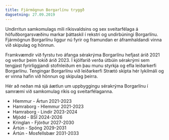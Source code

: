 ```yaml
---
title: Fjármögnun Borgarlínu tryggð
dagsetning: 27.09.2019
---
```

Undirritun samkomulags mili ríkisvaldsins og sex sveitarfélaga á höfuðborgarsvæðinu markar þáttaskil í rekstri og undirbúningi Borgarlínu. Fjármögnun Borgarlínu liggur nú fyrir og framundan er áframhaldandi vinna við skipulag og hönnun.

Framkvæmdir við fyrstu tvo áfanga sérakrýma Borgarlínu hefjast árið 2021 og verður þeim lokið árið 2023. Í kjölfarið verða útbúin sérakrými sem tengjast fyrirliggjandi stofnleiðum en þau munu styrkja og efla leiðarkerfi Borgarlínu. Tengingar Borgarlínu við leiðarkerfi Strætó skipta hér lykilmáli og er vinna hafin við hönnun og skipulag þeirra.

Hér að neðan má sjá áætlun um uppbyggingu sérakrýma Borgarlínu í samræmi við samkomulag ríkis og sveitarfélaganna.

* Hlemmur - Ártun 2021-2023
* Hamraborg - Hlemmur 2021-2023
* Hamraborg - Lindir 2023-2024
* Mjódd - BSÍ 2024-2026
* Kringlan - Fjörður 2027-2030
* Ártún - Spöng 2029-2031
* Ártún - Mosfellsbær 2031-2033
